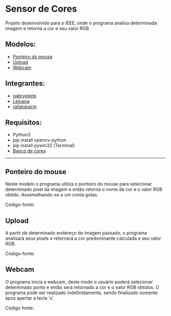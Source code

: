 # Sensor de Cores

Projeto desenvolvido para o IEEE, onde o programa analisa determinada imagem e retorna a cor e seu valor RGB

## Modelos:
- [Ponteiro do mouse](#ponteiro)
- [Upload](#upload)
- [Webcam](#webcam)

## Integrantes: 
- [gabryeleite](https://github.com/gabryeleite)
- [Leloana](https://github.com/Leloana)
- [rafatokairin](https://github.com/rafatokairin)

## Requisitos:
- Python3
- pip install opencv-python
- pip install pywin32 (Terminal)
- [Banco de cores](https://github.com/gabryeleite/Sensor_Cor/blob/main/BancoCores.py)

---

## Ponteiro do mouse <a name='ponteiro'></a>

Neste modelo o programa utiliza o ponteiro do mouse para selecionar determinado pixel da imagem e então retorna o nome da cor e o valor RGB obtido. Assemelhando-se a um conta gotas.

Código-fonte: 

## Upload <a name='upload'></a>

A partir de determinado endereço de imagem passado, o programa analisará seus pixels e retornará a cor predominante calculada e seu valor RGB.

Código-fonte: 

## Webcam <a name='webcam'></a>

O programa inicia a webcam, deste modo o usuário poderá selecionar determinado ponto e então será retornado a cor e o valor RGB obtidos. O programa pode ser realizado indefinidamente, sendo finalizado somente àpos apertar a tecla 's'.

Código fonte: 
